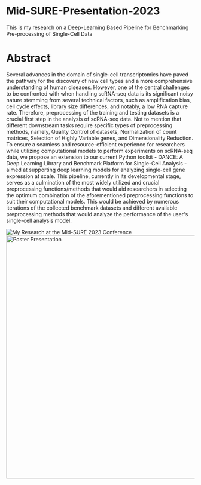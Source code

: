 # Mid-SURE-Presentation-2023
This is my research on a Deep-Learning Based Pipeline for Benchmarking Pre-processing of Single-Cell Data

# Abstract
Several advances in the domain of single-cell transcriptomics have paved the pathway for the discovery of new cell types and a more comprehensive understanding of human diseases. However, one of the central challenges to be confronted with when handling scRNA-seq data is its significant noisy nature stemming from several technical factors, such as amplification bias, cell cycle effects, library size differences, and notably, a low RNA capture rate. Therefore, preprocessing of the training and testing datasets is a crucial first step in the analysis of scRNA-seq data. Not to mention that different downstream tasks require specific types of preprocessing methods, namely, Quality Control of datasets, Normalization of count matrices, Selection of Highly Variable genes, and Dimensionality Reduction. To ensure a seamless and resource-efficient experience for researchers while utilizing computational models to perform experiments on scRNA-seq data, we propose an extension to our current Python toolkit - DANCE: A Deep Learning Library and Benchmark Platform for Single-Cell Analysis - aimed at supporting deep learning models for analyzing single-cell gene expression at scale. This pipeline, currently in its developmental stage, serves as a culmination of the most widely utilized and crucial preprocessing functions/methods that would aid researchers in selecting the optimum combination of the aforementioned preprocessing functions to suit their computational models. This would be achieved by numerous iterations of the collected benchmark datasets and different available preprocessing methods that would analyze the performance of the user's single-cell analysis model.

![My Research at the Mid-SURE 2023 Conference](https://symposium.foragerone.com/mid-sure2023/presentations/58413)
<img width="652" alt="Poster Presentation" src="https://github.com/Divyatech-hub/Mid-SURE-Presentation-2023/assets/69458308/261213ba-aacc-4caf-b9ac-b42f8ef5885c">
